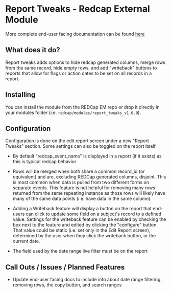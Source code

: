 # Report Tweaks - Redcap External Module

More complete end-user facing documentation can be found [here](https://aanunez.io/docs/report-tweaks/)

## What does it do?

Report tweaks adds options to hide redcap generated columns, merge rows from the same record, hide empty rows, and add "writeback" buttons to reports that allow for flags or action dates to be set on all records in a report. 

## Installing

You can install the module from the REDCap EM repo or drop it directly in your modules folder (i.e. `redcap/modules/report_tweaks_v1.0.0`).

## Configuration

Configuration is done on the edit report screen under a new "Report Tweaks" section. Some settings can also be toggled on the report itself.

* By default "redcap_event_name" is displayed in a report (if it exists) as this is typical redcap behavior

* Rows will be merged when both share a common record_id (or equivalent) and are, excluding REDCap generated columns, disjoint. This is most common when data is pulled from two different forms on separate events. This feature is not helpful for removing many rows returned from the same repeating instance as those rows will likely have many of the same data points (i.e. have data in the same column).

* Adding a Writeback feature will display a button on the report that end-users can click to update some field on a subject's record to a defined value. Settings for the writeback feature can be enabled by checking the box next to the feature and edited by clicking the "configure" button. That value could be static (i.e. set only in the Edit Report screen), determined by the user when they click the writeback button, or the current date.

* The field used by the date range live filter must be on the report

## Call Outs / Issues / Planned Features

* Update end-user facing docs to include info about date range filtering, removing rows, the copy button, and search ranges